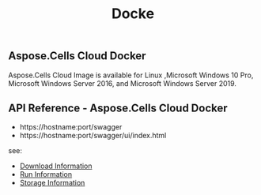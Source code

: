 ﻿---
title: Docke
second_title: Aspose.Cells Cloud Documen
type: docs
url: /ar/docker-developer-guide/
aliases: [/docker/]
description: Aspose.Cells Cloud
weight: 30
---
## Aspose.Cells Cloud Docker

Aspose.Cells Cloud Image is available for Linux ,Microsoft Windows 10 Pro, Microsoft Windows Server 2016, and Microsoft Windows Server 2019. 



## API Reference - Aspose.Cells Cloud Docker

- https://hostname:port/swagger
- https://hostname:port/swagger/ui/index.html

see:
- [Download Information](/cells/ar/docker/downloads/) 
- [Run Information](/cells/ar/docker/run/) 
- [Storage Information](/cells/ar/docker/storage/) 
